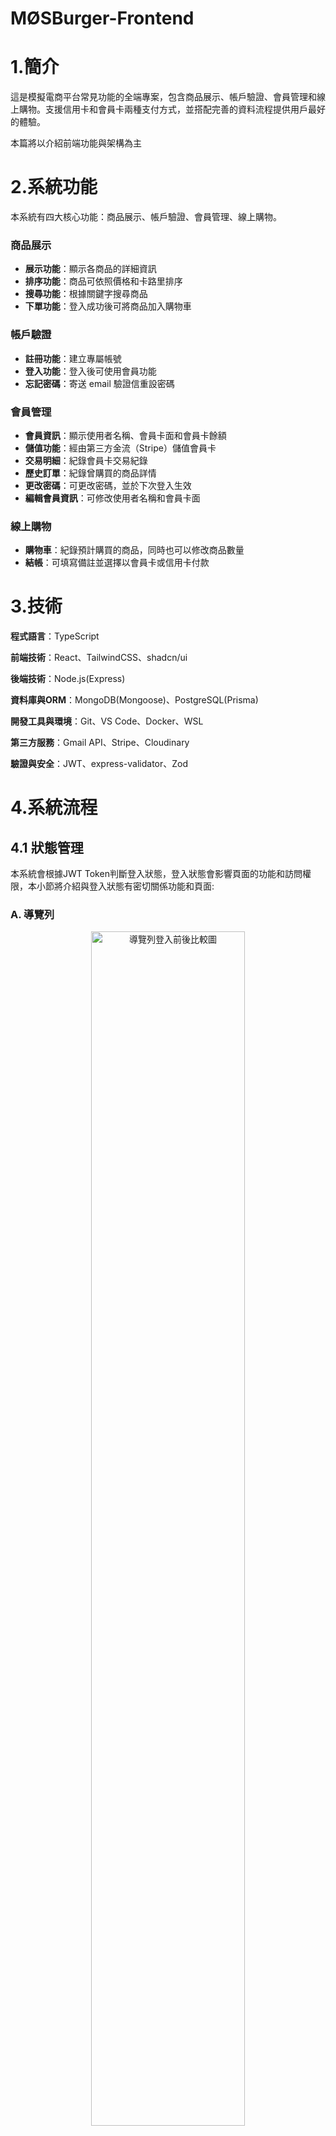 # MØSBurger-Frontend
# 1.簡介
這是模擬電商平台常見功能的全端專案，包含商品展示、帳戶驗證、會員管理和線上購物。支援信用卡和會員卡兩種支付方式，並搭配完善的資料流程提供用戶最好的體驗。

本篇將以介紹前端功能與架構為主

# 2.系統功能
本系統有四大核心功能：商品展示、帳戶驗證、會員管理、線上購物。

### 商品展示
- **展示功能**：顯示各商品的詳細資訊
- **排序功能**：商品可依照價格和卡路里排序
- **搜尋功能**：根據關鍵字搜尋商品
- **下單功能**：登入成功後可將商品加入購物車

### 帳戶驗證
- **註冊功能**：建立專屬帳號
- **登入功能**：登入後可使用會員功能
- **忘記密碼**：寄送 email 驗證信重設密碼

### 會員管理
- **會員資訊**：顯示使用者名稱、會員卡面和會員卡餘額
- **儲值功能**：經由第三方金流（Stripe）儲值會員卡
- **交易明細**：紀錄會員卡交易紀錄
- **歷史訂單**：紀錄曾購買的商品詳情
- **更改密碼**：可更改密碼，並於下次登入生效
- **編輯會員資訊**：可修改使用者名稱和會員卡面

### 線上購物
- **購物車**：紀錄預計購買的商品，同時也可以修改商品數量
- **結帳**：可填寫備註並選擇以會員卡或信用卡付款

# 3.技術
**程式語言**：TypeScript

**前端技術**：React、TailwindCSS、shadcn/ui

**後端技術**：Node.js(Express)

**資料庫與ORM**：MongoDB(Mongoose)、PostgreSQL(Prisma)

**開發工具與環境**：Git、VS Code、Docker、WSL

**第三方服務**：Gmail API、Stripe、Cloudinary

**驗證與安全**：JWT、express-validator、Zod

# 4.系統流程
## 4.1 狀態管理
  本系統會根據JWT Token判斷登入狀態，登入狀態會影響頁面的功能和訪問權限，本小節將介紹與登入狀態有密切關係功能和頁面:
  ### A. 導覽列
  <div align="center">
    <img src="./docs/nav.png" alt="導覽列登入前後比較圖" width="70%"/>
  </div>
  圖4.1 導覽列登入前後比較圖

  本系統導覽列採用響應式設計，會依據裝置尺寸調整顯示方式。圖4.1為本系統在行動端的顯示範例，左圖為未登入的導覽列；右圖為登入後的導覽列。系統會在未登入狀態提供會員登入功能，在登入狀態提供登出功能。

  ### B. 商品卡片
  <div align="center">
    <img src="./docs/button.png" alt="商品展示登入前後比較圖" width="70%"/>
  </div>
  圖4.2 商品卡片登入前後比較圖

  如圖4.2所示，左圖為登入前的商品卡片，提供商品名稱、商品圖片和價錢；右圖為登入後的商品卡片，額外提供線上購物功能，包含數量調整器與「加入購物車」按鈕，讓使用者可直接操作以進行選購。

  ### C. 頁面
  登入頁面是啟用會員功能的分水嶺，當使用者登入成功，才能開始使用各項會員服務。系統也會依據登入狀態，導向至對應的頁面，防止未登入者未經授權使用會員功能。

  #### 帳戶驗證
<div align="center">
  <img src="./docs/authTable.png" alt="帳戶驗證訪問權限比較表"/>
</div>
  表4.1：帳戶驗證頁面訪問權限比較表

  帳戶驗證模組有登入功能、註冊功能和忘記密碼功能，對應頁面如下:
  - **登入功能**：登入頁面(/auth/login)
  - **註冊功能**：註冊頁面(/auth/signup)
  - **忘記密碼功能**：忘記密碼頁面和重設密碼頁面(/auth/forgetpassword、/auth/resetpassword)

  如表4.1所示，未登入狀態下可直接訪問上述所有頁面；然而在已登入狀態則沒有授權，系統會直接導向首頁。

  #### 會員管理
<div align="center">
  <img src="./docs/memberTable.png" alt="會員管理頁面訪問權限比較表"/>
</div>
  表4.2：會員管理頁面訪問權限比較表

  會員管理模組有會員主頁功能、歷史訂單功能、交易紀錄功能、修改密碼功能和編輯會員資訊功能，對應頁面如下:

  - **會員主頁功能**：會員主頁頁面(/member/main)
  - **歷史訂單功能**：歷史訂單頁面(/member/purchase)
  - **交易紀錄功能**：交易紀錄頁面(/member/transaction)
  - **修改密碼功能**：修改密碼頁面(/member/updatepassword)
  - **編輯會員資訊功能**：編輯會員資訊頁面(/member/updateuserinfo)

  如表4.2所示，當使用者未登入時，若訪問上述任一頁面，系統將強制導向登入頁面；登入成功後，則會自動導回原先欲訪問的頁面。

  #### 線上購物
<div align="center">
  <img src="./docs/cartTable.png" alt="線上購物頁面訪問權限比較表"/>
</div>
  表4.3：線上購物頁面訪問權限比較表

  線上購物模組有購物車功能和結帳功能，對應頁面如下:

  - **購物車功能**：購物車頁面(/cart/main)
  - **結帳功能**：結帳頁面(/cart/checkout)

  如表4.3所示，當使用者未登入時，若訪問上述任一頁面，系統將強制導向登入頁面；登入成功後，系統只會導向美食專區(主餐頁面)。
## 4.2 忘記密碼
<div align="center">
  <img src="./docs/mailFlow.png" alt="忘記密碼流程圖"/>
</div>
  圖4.3：忘記密碼流程圖

  會員忘記密碼造成無法登入，可使用忘記密碼功能重新設定密碼。如圖4.3所示，忘記密碼功能分為兩個階段:
  
  **忘記密碼**：在忘記密碼頁面信箱輸入信箱後，系統會透過GMail傳送重設密碼之郵件至輸入信箱，同時將忘記密碼頁面導向首頁。

  **重設密碼**：當訪問重設密碼頁面，系統會檢查連結是否有效，若有效可以重新設定新密碼，之後重設密碼頁面便會導向登入頁面。


## 4.3 會員卡儲值
<div align="center">
  <img src="./docs/chargeFlow.png" alt="會員卡儲值流程圖"/>
</div>
圖4.3：會員儲值卡流程圖

會員卡可用於支付消費金額，其儲值方式為信用卡。本系統使用Stripe為金流。

如圖4.3所示，在會員卡頁面確認儲值金額後，頁面會從會員主頁頁面導向Stripe的支付畫面，同時於交易紀錄頁面建立一筆待付款的交易。當付款成功，頁面會從Stripe的支付畫面導向交易紀錄頁面並顯示付款成功。當離開Stripe的支付畫面，頁面會導回至會用員主頁頁面。如果在付款期限至交易頁面，可看到待付款的交易和付款連結，反之如果超過付款期限則會顯示交易失敗。



## 4.4 線上購物
<div align="center">
  <img src="./docs/checkoutFlow.png" alt="線上購物流程圖"/>
</div>
圖4.4：線上購物流程圖

如圖4.4所示，會員可在美食專區頁面將要買的商品加入購物車，在確認訂單之前，可在購物車頁面修改商數數量。當會員確定要購買時可前往付款頁面填寫備註和付款方式，此外在購物車頁面導向付款頁面過程，本系統有設置商品數量條件，避免會員在購物車缺少商品項目做出未授權行為。

本系統支援信用卡和會員卡兩種付款方式：

信用卡：頁面會從付款頁面導向Stripe付款頁面，如果付款成功則會導向歷史訂單頁面，並顯示該筆訂單付款成功。如果離開付款頁面，則會返回至付款頁面。

會員卡：本系統有限制如果會員卡餘額無法支付消費金額，不能選擇會員卡付款。當使用會員卡付款後，頁面會直接導向歷史訂單頁面，並顯示該筆訂單付款成功。

# 5.系統頁面
## 5.1 首頁
<div align="center">
  <img src="./docs/homePage.png" alt="美食專區主餐"/>
</div>
圖 5.1：首頁

本系統的主頁面，公告會隨時間進行替換。

## 5.2 美食專區
<div align="center">
  <img src="./docs/menuMain.png" alt="美食專區主餐"/>
</div>
圖 5.2：美食專區主餐頁面
<div align="center">
  <img src="./docs/menuSide.png" alt="美食專區附餐"/>
</div>
圖 5.3：美食專區附餐頁面
<div align="center">
  <img src="./docs/menuBeverage.png"alt="美食專區飲品"/>
</div>
圖 5.4：美食專區飲品頁面

本系統將商品分為主餐頁面、附餐頁面和飲品頁面。
<div align="center">
  <img src="./docs/menuSearchSort.png" alt="搜尋排序功能示意圖"/>
</div>
圖 5.5: 搜尋排序功能示意圖

提供關鍵字搜尋還有排序功能，圖5.3為搜尋"烤雞"關鍵字和價錢降冪排序。

<div align="center">
  <img src="./docs/menuDetail.png" alt="商品細節頁面"/>
</div>
圖 5.6: 商品細節頁面

當點擊商品卡片，可以了解更多商品詳情，圖5.4為蜜汁起司烤雞堡的商品詳情。

## 5.3 帳戶驗證 

<div align="center">
  <img src="./docs/login.png" alt="登入頁面"/>
</div>
圖 5.7: 登入頁面

會員在登入頁面輸入正確的信箱和密碼才能使用會員服務，此外也有提供註冊和忘記密碼的功能(圖5.7)。

<div align="center">
  <img src="./docs/signUp.png" alt="註冊頁"/>
</div>
圖 5.8: 註冊頁面

如圖5.8所示，系統有設置表單驗證功能，幫助使用者順利註冊會員。

<div align="center">
  <img src="./docs/forgetPassword.png" alt="忘記密碼頁面"/>
</div>
圖 5.9:忘記密碼頁面

會員不小心忘記密碼，可透過電子信箱驗證重設密碼。如圖5.9所示，當輸入電子郵件後，系統會提示信件已寄出。

<div align="center">
  <img src="./docs/email.png" alt="收信畫面"/>
</div>
圖 5.10:收信示意圖

打開信箱可看到收到驗證信，當使用者點擊信件的連結(圖5.10)可導向至重設密碼頁面。

<div align="center">
  <img src="./docs/resetPassword.png" alt="重設密碼頁面"/>
</div>
圖 5.11:重設密碼頁面

如圖5.11所示，當重設密碼成功，系統會提示重設成功。之後，會員就可以使用新密碼進行登入。

<div align="center">
  <img src="./docs/error.png" alt="重設密碼頁面"/>
</div>
圖 5.12:重設密碼逾時頁面

但是如果會員沒在限制時間內完成重設密碼的操作，或是重設成功後又訪問該連結，系統會顯示操作逾時(圖5.12)。

## 5.4 會員管理
<div align="center">
  <img src="./docs/memberMain.png" alt="會員主頁頁面"/>
</div>
圖 5.13：會員主頁頁面

登入成功後，即可開始使用會員服務。如圖5.13所示，會員主頁有一張會員卡，會員卡下方可查看餘額、前往交易明細頁面和儲值會員卡。

<div align="center">
  <img src="./docs/stripe.png" alt="stripe付款頁面"/>
</div>
圖 5.14：Stripe付款頁面

會員確認儲值金額後便會導向Stripe付款頁面，如果會員這時候離開Stripe付款頁面，系統會提示儲值取消返回會員主頁頁面。

<div align="center">
  <img src="./docs/trans.png" alt="交易明細頁面"/>
</div>
圖 5.15：交易明細頁面

如圖5.15所示，交易紀錄頁面會記錄所有關於會員卡的交易，這時候前往交易紀錄頁面可以看到有一筆待付款記錄，正是先前未付款的儲值交易。

<div align="center">
  <img src="./docs/transDp.png" alt="交易明細待付款範例"/>
</div>
圖5.16：交易明細詳待付款範例

在交易紀錄頁面(圖5.15)點擊交易編號25ad0e後可進一步查看交易詳情(圖5.16)，然後點擊付款連結就可以進入到Stripe付款頁面(圖5.14)

<div align="center">
  <img src="./docs/transDp.png" alt="交易明細詳情成功範例"/>
</div>
圖5.17：交易明細詳情成功範例

在Stripe付款頁面(圖5.14)成功後，會導向交易明細詳情頁面，並顯示成功(圖5.17)!

<div align="center">
  <img src="./docs/transDf.png" alt="交易紀錄頁面"/>
</div>
圖5.18：交易記錄狀態失敗範例

然而，如果會員沒在Stripe付款連結時效內付款，則會顯示在該筆交易顯示狀態失敗。

<div align="center">
  <img src="./docs/purchase.png" alt="交易紀錄頁面"/>
</div>
圖5.19：歷史訂單頁面
<div align="center">
  <img src="./docs/updatepwd.png" alt="交易紀錄頁面"/>
</div>
圖5.20：更新密碼頁面
<div align="center">
  <img src="./docs/updateperson.png" alt="交易紀錄頁面"/>
</div>
圖5.21：更新會頁資訊頁面

在會員管理模組，除儲值功能，也還提供查看歷史訂單(圖5.19)、更新密碼(圖5.20)和更新會員資訊(圖5.21)。

## 5.5 線上購物
<div align="center">
  <img src="./docs/cartempty.png" alt="購物車頁面(無商品項目)"/>
</div>
圖5.22：購物車頁面(無商品項目)

點擊線上購物會導向購物車，如果購物車沒有任何商品項目，則會提醒會員去購物(圖5.22)。

<div align="center">
  <img src="./docs/shop.png" alt="商品加入購物車示意圖"/>
</div>
圖5.23：商品加入購物車示意圖

在登入後，美食專區的商品卡片會出現加入購物車的按鈕。如圖5.23所示，會員可以選擇要購買的商品數量加入購物車，當商品成功加入購物車後，系統也會提醒會員該商品已經加入購物車。

<div align="center">
  <img src="./docs/cart.png" alt="購物車頁面(有商品項目)"/>
</div>
圖5.24：購物車頁面(有商品項目)

會員可以進入購物車頁面確認欲購買的商品，同時也可以調整商品數量(圖5.24)。

<div align="center">
  <img src="./docs/checkout.png" alt="付款頁面"/>
</div>
圖5.25：付款頁面

會員確認要購買的商品，可進入付款頁面填寫商品備註和選擇付款方式。

<div align="center">
  <img src="./docs/finish.png" alt="購買成功"/>
</div>
圖5.26：購買成功範例

當會員付款成功後，會導向會員專區的歷史訂單，並記錄該次的購物內容(圖5.26)。